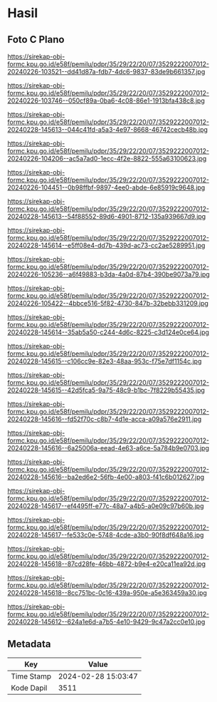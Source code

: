 # Hasil

## Foto C Plano

https://sirekap-obj-formc.kpu.go.id/e58f/pemilu/pdpr/35/29/22/20/07/3529222007012-20240226-103521--dd41d87a-fdb7-4dc6-9837-83de9b661357.jpg

https://sirekap-obj-formc.kpu.go.id/e58f/pemilu/pdpr/35/29/22/20/07/3529222007012-20240226-103746--050cf89a-0ba6-4c08-86e1-1913bfa438c8.jpg

https://sirekap-obj-formc.kpu.go.id/e58f/pemilu/pdpr/35/29/22/20/07/3529222007012-20240228-145613--044c41fd-a5a3-4e97-8668-46742cecb48b.jpg

https://sirekap-obj-formc.kpu.go.id/e58f/pemilu/pdpr/35/29/22/20/07/3529222007012-20240226-104206--ac5a7ad0-1ecc-4f2e-8822-555a63100623.jpg

https://sirekap-obj-formc.kpu.go.id/e58f/pemilu/pdpr/35/29/22/20/07/3529222007012-20240226-104451--0b98ffbf-9897-4ee0-abde-6e85919c9648.jpg

https://sirekap-obj-formc.kpu.go.id/e58f/pemilu/pdpr/35/29/22/20/07/3529222007012-20240228-145613--54f88552-89d6-4901-8712-135a939667d9.jpg

https://sirekap-obj-formc.kpu.go.id/e58f/pemilu/pdpr/35/29/22/20/07/3529222007012-20240228-145614--e5ff08e4-dd7b-439d-ac73-cc2ae5289951.jpg

https://sirekap-obj-formc.kpu.go.id/e58f/pemilu/pdpr/35/29/22/20/07/3529222007012-20240226-105236--a6f49883-b3da-4a0d-87b4-390be9073a79.jpg

https://sirekap-obj-formc.kpu.go.id/e58f/pemilu/pdpr/35/29/22/20/07/3529222007012-20240226-105422--4bbce516-5f82-4730-847b-32bebb331209.jpg

https://sirekap-obj-formc.kpu.go.id/e58f/pemilu/pdpr/35/29/22/20/07/3529222007012-20240228-145614--35ab5a50-c244-4d6c-8225-c3d124e0ce64.jpg

https://sirekap-obj-formc.kpu.go.id/e58f/pemilu/pdpr/35/29/22/20/07/3529222007012-20240228-145615--c106cc9e-82e3-48aa-953c-f75e7df1154c.jpg

https://sirekap-obj-formc.kpu.go.id/e58f/pemilu/pdpr/35/29/22/20/07/3529222007012-20240228-145615--42d5fca5-9a75-48c9-b1bc-7f8229b55435.jpg

https://sirekap-obj-formc.kpu.go.id/e58f/pemilu/pdpr/35/29/22/20/07/3529222007012-20240228-145616--fd52f70c-c8b7-4d1e-acca-a09a576e2911.jpg

https://sirekap-obj-formc.kpu.go.id/e58f/pemilu/pdpr/35/29/22/20/07/3529222007012-20240228-145616--6a25006a-eead-4e63-a6ce-5a784b9e0703.jpg

https://sirekap-obj-formc.kpu.go.id/e58f/pemilu/pdpr/35/29/22/20/07/3529222007012-20240228-145616--ba2ed6e2-56fb-4e00-a803-f41c6b012627.jpg

https://sirekap-obj-formc.kpu.go.id/e58f/pemilu/pdpr/35/29/22/20/07/3529222007012-20240228-145617--ef4495ff-e77c-48a7-a4b5-a0e09c97b60b.jpg

https://sirekap-obj-formc.kpu.go.id/e58f/pemilu/pdpr/35/29/22/20/07/3529222007012-20240228-145617--fe533c0e-5748-4cde-a3b0-90f8df648a16.jpg

https://sirekap-obj-formc.kpu.go.id/e58f/pemilu/pdpr/35/29/22/20/07/3529222007012-20240228-145618--87cd28fe-46bb-4872-b9e4-e20ca11ea92d.jpg

https://sirekap-obj-formc.kpu.go.id/e58f/pemilu/pdpr/35/29/22/20/07/3529222007012-20240228-145618--8cc751bc-0c16-439a-950e-a5e363459a30.jpg

https://sirekap-obj-formc.kpu.go.id/e58f/pemilu/pdpr/35/29/22/20/07/3529222007012-20240228-145612--624a1e6d-a7b5-4e10-9429-9c47a2cc0e10.jpg


## Metadata

| Key        | Value               |
| ---------- | ------------------- |
| Time Stamp | 2024-02-28 15:03:47 |
| Kode Dapil | 3511                |



